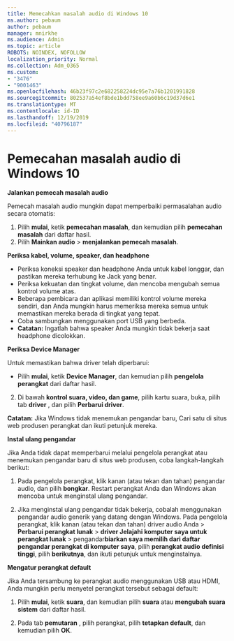 ```yaml
---
title: Memecahkan masalah audio di Windows 10
ms.author: pebaum
author: pebaum
manager: mnirkhe
ms.audience: Admin
ms.topic: article
ROBOTS: NOINDEX, NOFOLLOW
localization_priority: Normal
ms.collection: Adm_O365
ms.custom:
- "3476"
- "9001463"
ms.openlocfilehash: 46b23f97c2e682258224dc95e7a76b1201991828
ms.sourcegitcommit: 802537a54ef8bde1bdd758ee9a60b6c19d37d6e1
ms.translationtype: MT
ms.contentlocale: id-ID
ms.lasthandoff: 12/19/2019
ms.locfileid: "40796187"
---
```

# <a name="troubleshooting-audio-problems-in-windows-10"></a>Pemecahan masalah audio di Windows 10

**Jalankan pemecah masalah audio**

Pemecah masalah audio mungkin dapat memperbaiki permasalahan audio secara otomatis: 

1. Pilih **mulai**, ketik **pemecahan masalah**, dan kemudian pilih **pemecahan masalah** dari daftar hasil. 
2. Pilih **Mainkan audio** > **menjalankan pemecah masalah**.

**Periksa kabel, volume, speaker, dan headphone**

- Periksa koneksi speaker dan headphone Anda untuk kabel longgar, dan pastikan mereka terhubung ke Jack yang benar.
- Periksa kekuatan dan tingkat volume, dan mencoba mengubah semua kontrol volume atas.
- Beberapa pembicara dan aplikasi memiliki kontrol volume mereka sendiri, dan Anda mungkin harus memeriksa mereka semua untuk memastikan mereka berada di tingkat yang tepat.
- Coba sambungkan menggunakan port USB yang berbeda.
- **Catatan:** Ingatlah bahwa speaker Anda mungkin tidak bekerja saat headphone dicolokkan.

**Periksa Device Manager**

Untuk memastikan bahwa driver telah diperbarui:

- Pilih **mulai**, ketik **Device Manager**, dan kemudian pilih **pengelola perangkat** dari daftar hasil.

2. Di bawah **kontrol suara, video, dan game**, pilih kartu suara, buka, pilih tab **driver** , dan pilih **Perbarui driver**. 

**Catatan:** Jika Windows tidak menemukan pengandar baru, Cari satu di situs web produsen perangkat dan ikuti petunjuk mereka.

**Instal ulang pengandar**

Jika Anda tidak dapat memperbarui melalui pengelola perangkat atau menemukan pengandar baru di situs web produsen, coba langkah-langkah berikut: 

1. Pada pengelola perangkat, klik kanan (atau tekan dan tahan) pengandar audio, dan pilih **bongkar**. Restart perangkat Anda dan Windows akan mencoba untuk menginstal ulang pengandar.

2. Jika menginstal ulang pengandar tidak bekerja, cobalah menggunakan pengandar audio generik yang datang dengan Windows. Pada pengelola perangkat, klik kanan (atau tekan dan tahan) driver audio Anda > **Perbarui perangkat lunak** > **driver Jelajahi komputer saya untuk perangkat lunak** > pengandar**biarkan saya memilih dari daftar pengandar perangkat di komputer saya**, pilih **perangkat audio definisi tinggi**, pilih **berikutnya**, dan ikuti petunjuk untuk menginstalnya.

**Mengatur perangkat default**

Jika Anda tersambung ke perangkat audio menggunakan USB atau HDMI, Anda mungkin perlu menyetel perangkat tersebut sebagai default: 

1. Pilih **mulai**, ketik **suara**, dan kemudian pilih **suara** atau **mengubah suara sistem** dari daftar hasil.

2. Pada tab **pemutaran** , pilih perangkat, pilih **tetapkan default**, dan kemudian pilih **OK**.

